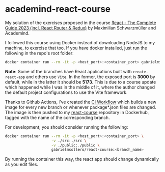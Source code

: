 # academind-react-course
My solution of the exercises proposed in the course [React - The Complete Guide 2023 (incl. React Router &amp; Redux)](https://www.udemy.com/course/react-the-complete-guide-incl-redux/) by Maximilian Schwarzmüller and Academind.

I followed this course using Docker instead of downloading NodeJS to my machine, to exercise that too. If you have docker installed, just run the following in the repo's root folder:

```bash
docker container run --rm -it -p <host_port>:<container_port> gabrielmsollero/react-course:<branch_name>
```

**Note:** Some of the branches have React applications built with `create-react-app` and others use `Vite`. In the former, the exposed port is **3000** by default, while in the latter it should be **5173**. This is due to a course update which happened while I was in the middle of it, where the author changed the default project configurations to use the Vite framework.

Thanks to Github Actions, I've created the [CI Workflow](https://github.com/gabrielmsollero/academind-react-course/blob/main/.github/workflows/ci.yml) which builds a new image for every new branch or whenever package*.json files are changed. The image is then pushed to my [react-course](https://hub.docker.com/repository/docker/gabrielmsollero/react-course) repository in Dockerhub, tagged with the name of the corresponding branch.

For development, you should consider running the following:

```bash
docker container run --rm -it -p <host_port>:<container_port> \
                     -v ./src:./src \
                     -v ./public:./public \
                     gabrielmsollero/react-course:<branch_name>
```

By running the container this way, the react app should change dynamically as you edit files.